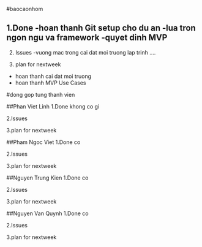 #baocaonhom


1.Done
-hoan thanh Git setup cho du an
-lua tron ngon ngu va framework
-quyet dinh MVP
-

2. Issues
-vuong mac trong cai dat moi truong lap trinh
....

3. plan for nextweek 
- hoan thanh cai dat moi truong
- hoan thanh MVP Use Cases


#dong gop tung thanh vien

##Phan Viet Linh
1.Done
khong co gi

2.Issues

3.plan for nextweek


##Pham Ngoc Viet
1.Done
co

2.Issues

3.plan for nextweek

##Nguyen Trung Kien
1.Done
co

2.Issues

3.plan for nextweek

##Nguyen Van Quynh
1.Done
co

2.Issues

3.plan for nextweek



